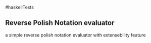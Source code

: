 #haskellTests

## Reverse Polish Notation  evaluator
 
a simple reverse polish notation evaluator with extensebility feature
